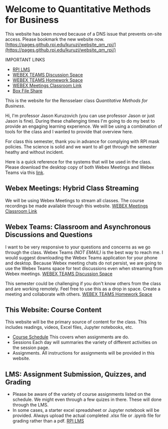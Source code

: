 Welcome to Quantitative Methods for Business
============================

This website has been moved because of a DNS issue that prevents on-site access.
Please bookmark the new website now.
[https://pages.github.rpi.edu/kuruzj/website_qm_rpi/](https://pages.github.rpi.edu/kuruzj/website_qm_rpi/)




IMPORTANT LINKS
- [RPI LMS](https://lms.rpi.edu/)
- [WEBEX TEAMS Discussion Space](https://eurl.io/#YnuX1CwNt)
- [WEBEX TEAMS Homework Space](https://eurl.io/#11TTxqc4I)
- [WEBEX Meetings Classroom Link](https://rensselaer.webex.com/meet/kuruzj)
- [Box File Share](https://rpi.box.com/s/ldy9h2bfaz00gek5a9cotyz21sboab95)

This is the website for the Rensselaer class *Quantitative Methods for Business*.

Hi, I'm professor Jason Kuruzovich (you can use professor Jason or just Jason is fine). During these challenging times I'm going to do my best to provide an engaging learning experience. We will be using a combination of tools for the class and I wanted to provide that overview here.

For class this semester, thank you in advance for complying with RPI mask policies. The science is solid and we want to all get through the semester heathy and without incident.

Here is a quick reference for the systems that will be used in the class.  Please download the desktop copy of both Webex Meetings and Webex Teams via this [link](https://www.webex.com/downloads.html).

## Webex Meetings: Hybrid Class Streaming
We will be using Webex Meetings to stream all classes.  The course recordings be made available through this website.
[WEBEX Meetings Classroom Link](https://rensselaer.webex.com/meet/kuruzj)

## Webex Teams: Classroom and Asynchronous Discussions and Questions
I want to be very responsive to your questions and concerns as we go through the class.  Webex Teams *(NOT EMAIL)* is the best way to reach me.  I would suggest downloading the Webex Teams application for your phone and desktop.  Because Webex meeting chats do not persist, we are going to use the Webex Teams space for text discussions even when streaming from Webex meetings.
[WEBEX TEAMS Discussion Space](https://eurl.io/#YnuX1CwNt)

This semester could be challenging if you don't know others from the class and are working remotely.  Feel free to use this as a drop in space.  Create a meeting and collaborate with others.
[WEBEX TEAMS Homework Space](https://eurl.io/#8TF4_qsE9)

## This Website: Course Content
This website will be the primary source of content for the class. This includes readings, videos, Excel files, Jupyter notebooks, etc.
  - [Course Schedule](./content/schedule.md)  This covers when assignments are do.
  - Sessions Each day will summaries the variety of different activities on the session page.
  - Assignments. All instructions for assignments will be provided in this website.

## LMS: Assignment Submission, Quizzes, and Grading
  - Please be aware of the variety of course assignments listed on the schedule. We might even through a few quizes in there. These will done through the LMS.
  - In some cases, a starter excel spreadsheet or Jupyter notebook will be provided. Always upload the actual completed .xlsx file or .ipynb file for grading rather than a pdf.
[RPI LMS](https://lms.rpi.edu/)
